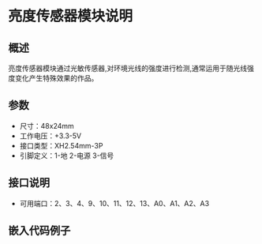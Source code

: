 # 亮度传感器模块说明   

## 概述
亮度传感器模块通过光敏传感器,对环境光线的强度进行检测,通常运用于随光线强度变化产生特殊效果的作品。

## 参数 
- 尺寸：48x24mm
- 工作电压：+3.3-5V
- 接口类型：XH2.54mm-3P
- 引脚定义：1-地 2-电源 3-信号  

## 接口说明
- 可用端口：2、3、4、9、10、11、12、13、A0、A1、A2、A3  

## 嵌入代码例子


